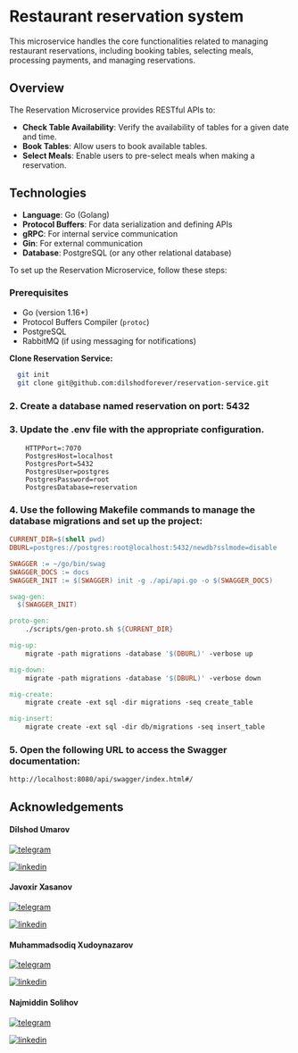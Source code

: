 
# Restaurant reservation system


This microservice handles the core functionalities related to managing restaurant reservations, 
including booking tables, selecting meals, processing payments, and managing reservations.

## Overview

The Reservation Microservice provides RESTful APIs to:

- **Check Table Availability**: Verify the availability of tables for a given date and time.
- **Book Tables**: Allow users to book available tables.
- **Select Meals**: Enable users to pre-select meals when making a reservation.


## Technologies

- **Language**: Go (Golang)
- **Protocol Buffers**: For data serialization and defining APIs
- **gRPC**: For internal service communication
- **Gin**: For external communication
- **Database**: PostgreSQL (or any other relational database)

To set up the Reservation Microservice, follow these steps:

### Prerequisites

- Go (version 1.16+)
- Protocol Buffers Compiler (`protoc`)
- PostgreSQL
- RabbitMQ (if using messaging for notifications)


**Clone Reservation Service:**
    
```bash
  git init
  git clone git@github.com:dilshodforever/reservation-service.git
```



### 2. Create a database named reservation on port: 5432


### 3. Update the .env file with the appropriate configuration.

```.env
    HTTPPort=:7070
    PostgresHost=localhost
    PostgresPort=5432
    PostgresUser=postgres
    PostgresPassword=root
    PostgresDatabase=reservation
```

### 4. Use the following Makefile commands to manage the database migrations and  set up the project:

```makefile
CURRENT_DIR=$(shell pwd)
DBURL=postgres://postgres:root@localhost:5432/newdb?sslmode=disable

SWAGGER := ~/go/bin/swag
SWAGGER_DOCS := docs
SWAGGER_INIT := $(SWAGGER) init -g ./api/api.go -o $(SWAGGER_DOCS)

swag-gen:
  $(SWAGGER_INIT)

proto-gen:
	./scripts/gen-proto.sh ${CURRENT_DIR}

mig-up:
	migrate -path migrations -database '$(DBURL)' -verbose up

mig-down:
	migrate -path migrations -database '$(DBURL)' -verbose down

mig-create:
	migrate create -ext sql -dir migrations -seq create_table

mig-insert:
	migrate create -ext sql -dir db/migrations -seq insert_table

```

### 5. Open the following URL to access the Swagger documentation:

```
http://localhost:8080/api/swagger/index.html#/
```


## Acknowledgements

#### Dilshod Umarov
[![telegram](https://img.shields.io/badge/telegram-1DA1F2?style=for-the-badge&logo=twitter&logoColor=white)](https://t.me/DiLwOd_FoReVeR)

[![linkedin](https://img.shields.io/badge/linkedin-0A66C2?style=for-the-badge&logo=linkedin&logoColor=white)](https://www.linkedin.com/in/javohir-xasanov/)

#### Javoxir Xasanov 
[![telegram](https://img.shields.io/badge/telegram-1DA1F2?style=for-the-badge&logo=twitter&logoColor=white)](https://t.me/javohir_khasanov)

[![linkedin](https://img.shields.io/badge/linkedin-0A66C2?style=for-the-badge&logo=linkedin&logoColor=white)](https://www.linkedin.com/in/javohir-xasanov/)

#### Muhammadsodiq Xudoynazarov 

[![telegram](https://img.shields.io/badge/telegram-1DA1F2?style=for-the-badge&logo=twitter&logoColor=white)](https://t.me/XM_Mukhammed)

[![linkedin](https://img.shields.io/badge/linkedin-0A66C2?style=for-the-badge&logo=linkedin&logoColor=white)](https://www.linkedin.com/in/muhammadjon-xudaynazarov-89894b294)

#### Najmiddin Solihov
[![telegram](https://img.shields.io/badge/telegram-1DA1F2?style=for-the-badge&logo=twitter&logoColor=white)](https://t.me/Salikhov079)

[![linkedin](https://img.shields.io/badge/linkedin-0A66C2?style=for-the-badge&logo=linkedin&logoColor=white)](https://www.linkedin.com/in/najmiddin-solihov-ab09612b2/)
